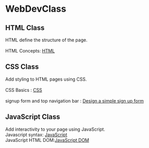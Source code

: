 # WebDevClass

## HTML Class
HTML define the structure of the page. <br><br>
HTML Concepts: <a href="https://github.com/LesleyBonyo/WebDevClass/tree/main/30-5-2023"> HTML</a> 
 <br>
## CSS Class
Add styling to HTML pages using CSS. <br><br>
CSS Basics : <a href="https://github.com/LesleyBonyo/WebDevClass/tree/main/30-5-2023">CSS</a> <br><br>
signup form and top navigation bar : <a href="https://github.com/LesleyBonyo/WebDevClass/tree/main/06-6-2023">Design a simple sign up form</a>
<br>
## JavaScript Class
Add interactivity to your page using JavaScript. <br>
Javascript syntax: <a href="https://github.com/LesleyBonyo/WebDevClass/tree/main/13-06-2023">JavaScript</a><br>
JavaScript HTML DOM:<a href="https://github.com/LesleyBonyo/WebDevClass/tree/main/20-6-2023">JavaScript DOM</a>
<br>
